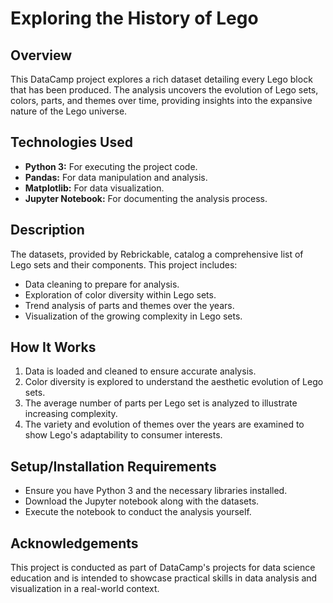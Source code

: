 # Exploring the History of Lego

## Overview
This DataCamp project explores a rich dataset detailing every Lego block that has been produced. The analysis uncovers the evolution of Lego sets, colors, parts, and themes over time, providing insights into the expansive nature of the Lego universe.

## Technologies Used
- **Python 3:** For executing the project code.
- **Pandas:** For data manipulation and analysis.
- **Matplotlib:** For data visualization.
- **Jupyter Notebook:** For documenting the analysis process.

## Description
The datasets, provided by Rebrickable, catalog a comprehensive list of Lego sets and their components. This project includes:

- Data cleaning to prepare for analysis.
- Exploration of color diversity within Lego sets.
- Trend analysis of parts and themes over the years.
- Visualization of the growing complexity in Lego sets.

## How It Works
1. Data is loaded and cleaned to ensure accurate analysis.
2. Color diversity is explored to understand the aesthetic evolution of Lego sets.
3. The average number of parts per Lego set is analyzed to illustrate increasing complexity.
4. The variety and evolution of themes over the years are examined to show Lego's adaptability to consumer interests.

## Setup/Installation Requirements
* Ensure you have Python 3 and the necessary libraries installed.
* Download the Jupyter notebook along with the datasets.
* Execute the notebook to conduct the analysis yourself.

## Acknowledgements
This project is conducted as part of DataCamp's projects for data science education and is intended to showcase practical skills in data analysis and visualization in a real-world context.
